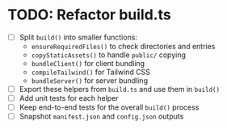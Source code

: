 # TODO: Refactor build.ts

- [ ] Split `build()` into smaller functions:
  - `ensureRequiredFiles()` to check directories and entries
  - `copyStaticAssets()` to handle `public/` copying
  - `bundleClient()` for client bundling
  - `compileTailwind()` for Tailwind CSS
  - `bundleServer()` for server bundling
- [ ] Export these helpers from `build.ts` and use them in `build()`
- [ ] Add unit tests for each helper
- [ ] Keep end-to-end tests for the overall `build()` process
- [ ] Snapshot `manifest.json` and `config.json` outputs
